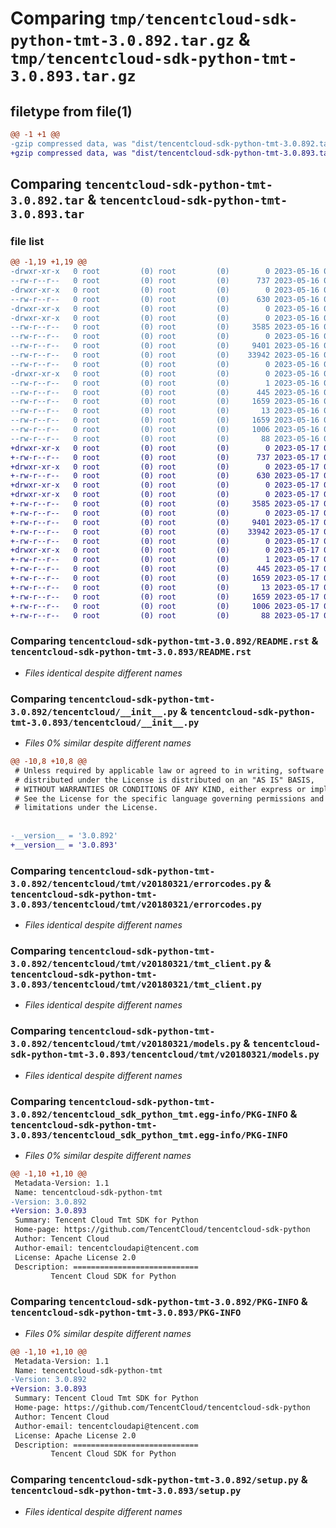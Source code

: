 # Comparing `tmp/tencentcloud-sdk-python-tmt-3.0.892.tar.gz` & `tmp/tencentcloud-sdk-python-tmt-3.0.893.tar.gz`

## filetype from file(1)

```diff
@@ -1 +1 @@
-gzip compressed data, was "dist/tencentcloud-sdk-python-tmt-3.0.892.tar", last modified: Tue May 16 00:48:57 2023, max compression
+gzip compressed data, was "dist/tencentcloud-sdk-python-tmt-3.0.893.tar", last modified: Wed May 17 03:43:31 2023, max compression
```

## Comparing `tencentcloud-sdk-python-tmt-3.0.892.tar` & `tencentcloud-sdk-python-tmt-3.0.893.tar`

### file list

```diff
@@ -1,19 +1,19 @@
-drwxr-xr-x   0 root         (0) root         (0)        0 2023-05-16 00:48:57.000000 tencentcloud-sdk-python-tmt-3.0.892/
--rw-r--r--   0 root         (0) root         (0)      737 2023-05-16 00:48:57.000000 tencentcloud-sdk-python-tmt-3.0.892/README.rst
-drwxr-xr-x   0 root         (0) root         (0)        0 2023-05-16 00:48:57.000000 tencentcloud-sdk-python-tmt-3.0.892/tencentcloud/
--rw-r--r--   0 root         (0) root         (0)      630 2023-05-16 00:48:57.000000 tencentcloud-sdk-python-tmt-3.0.892/tencentcloud/__init__.py
-drwxr-xr-x   0 root         (0) root         (0)        0 2023-05-16 00:48:57.000000 tencentcloud-sdk-python-tmt-3.0.892/tencentcloud/tmt/
-drwxr-xr-x   0 root         (0) root         (0)        0 2023-05-16 00:48:57.000000 tencentcloud-sdk-python-tmt-3.0.892/tencentcloud/tmt/v20180321/
--rw-r--r--   0 root         (0) root         (0)     3585 2023-05-16 00:48:57.000000 tencentcloud-sdk-python-tmt-3.0.892/tencentcloud/tmt/v20180321/errorcodes.py
--rw-r--r--   0 root         (0) root         (0)        0 2023-05-16 00:48:57.000000 tencentcloud-sdk-python-tmt-3.0.892/tencentcloud/tmt/v20180321/__init__.py
--rw-r--r--   0 root         (0) root         (0)     9401 2023-05-16 00:48:57.000000 tencentcloud-sdk-python-tmt-3.0.892/tencentcloud/tmt/v20180321/tmt_client.py
--rw-r--r--   0 root         (0) root         (0)    33942 2023-05-16 00:48:57.000000 tencentcloud-sdk-python-tmt-3.0.892/tencentcloud/tmt/v20180321/models.py
--rw-r--r--   0 root         (0) root         (0)        0 2023-05-16 00:48:57.000000 tencentcloud-sdk-python-tmt-3.0.892/tencentcloud/tmt/__init__.py
-drwxr-xr-x   0 root         (0) root         (0)        0 2023-05-16 00:48:57.000000 tencentcloud-sdk-python-tmt-3.0.892/tencentcloud_sdk_python_tmt.egg-info/
--rw-r--r--   0 root         (0) root         (0)        1 2023-05-16 00:48:57.000000 tencentcloud-sdk-python-tmt-3.0.892/tencentcloud_sdk_python_tmt.egg-info/dependency_links.txt
--rw-r--r--   0 root         (0) root         (0)      445 2023-05-16 00:48:57.000000 tencentcloud-sdk-python-tmt-3.0.892/tencentcloud_sdk_python_tmt.egg-info/SOURCES.txt
--rw-r--r--   0 root         (0) root         (0)     1659 2023-05-16 00:48:57.000000 tencentcloud-sdk-python-tmt-3.0.892/tencentcloud_sdk_python_tmt.egg-info/PKG-INFO
--rw-r--r--   0 root         (0) root         (0)       13 2023-05-16 00:48:57.000000 tencentcloud-sdk-python-tmt-3.0.892/tencentcloud_sdk_python_tmt.egg-info/top_level.txt
--rw-r--r--   0 root         (0) root         (0)     1659 2023-05-16 00:48:57.000000 tencentcloud-sdk-python-tmt-3.0.892/PKG-INFO
--rw-r--r--   0 root         (0) root         (0)     1006 2023-05-16 00:48:57.000000 tencentcloud-sdk-python-tmt-3.0.892/setup.py
--rw-r--r--   0 root         (0) root         (0)       88 2023-05-16 00:48:57.000000 tencentcloud-sdk-python-tmt-3.0.892/setup.cfg
+drwxr-xr-x   0 root         (0) root         (0)        0 2023-05-17 03:43:31.000000 tencentcloud-sdk-python-tmt-3.0.893/
+-rw-r--r--   0 root         (0) root         (0)      737 2023-05-17 03:43:31.000000 tencentcloud-sdk-python-tmt-3.0.893/README.rst
+drwxr-xr-x   0 root         (0) root         (0)        0 2023-05-17 03:43:31.000000 tencentcloud-sdk-python-tmt-3.0.893/tencentcloud/
+-rw-r--r--   0 root         (0) root         (0)      630 2023-05-17 03:43:31.000000 tencentcloud-sdk-python-tmt-3.0.893/tencentcloud/__init__.py
+drwxr-xr-x   0 root         (0) root         (0)        0 2023-05-17 03:43:31.000000 tencentcloud-sdk-python-tmt-3.0.893/tencentcloud/tmt/
+drwxr-xr-x   0 root         (0) root         (0)        0 2023-05-17 03:43:31.000000 tencentcloud-sdk-python-tmt-3.0.893/tencentcloud/tmt/v20180321/
+-rw-r--r--   0 root         (0) root         (0)     3585 2023-05-17 03:43:31.000000 tencentcloud-sdk-python-tmt-3.0.893/tencentcloud/tmt/v20180321/errorcodes.py
+-rw-r--r--   0 root         (0) root         (0)        0 2023-05-17 03:43:31.000000 tencentcloud-sdk-python-tmt-3.0.893/tencentcloud/tmt/v20180321/__init__.py
+-rw-r--r--   0 root         (0) root         (0)     9401 2023-05-17 03:43:31.000000 tencentcloud-sdk-python-tmt-3.0.893/tencentcloud/tmt/v20180321/tmt_client.py
+-rw-r--r--   0 root         (0) root         (0)    33942 2023-05-17 03:43:31.000000 tencentcloud-sdk-python-tmt-3.0.893/tencentcloud/tmt/v20180321/models.py
+-rw-r--r--   0 root         (0) root         (0)        0 2023-05-17 03:43:31.000000 tencentcloud-sdk-python-tmt-3.0.893/tencentcloud/tmt/__init__.py
+drwxr-xr-x   0 root         (0) root         (0)        0 2023-05-17 03:43:31.000000 tencentcloud-sdk-python-tmt-3.0.893/tencentcloud_sdk_python_tmt.egg-info/
+-rw-r--r--   0 root         (0) root         (0)        1 2023-05-17 03:43:31.000000 tencentcloud-sdk-python-tmt-3.0.893/tencentcloud_sdk_python_tmt.egg-info/dependency_links.txt
+-rw-r--r--   0 root         (0) root         (0)      445 2023-05-17 03:43:31.000000 tencentcloud-sdk-python-tmt-3.0.893/tencentcloud_sdk_python_tmt.egg-info/SOURCES.txt
+-rw-r--r--   0 root         (0) root         (0)     1659 2023-05-17 03:43:31.000000 tencentcloud-sdk-python-tmt-3.0.893/tencentcloud_sdk_python_tmt.egg-info/PKG-INFO
+-rw-r--r--   0 root         (0) root         (0)       13 2023-05-17 03:43:31.000000 tencentcloud-sdk-python-tmt-3.0.893/tencentcloud_sdk_python_tmt.egg-info/top_level.txt
+-rw-r--r--   0 root         (0) root         (0)     1659 2023-05-17 03:43:31.000000 tencentcloud-sdk-python-tmt-3.0.893/PKG-INFO
+-rw-r--r--   0 root         (0) root         (0)     1006 2023-05-17 03:43:31.000000 tencentcloud-sdk-python-tmt-3.0.893/setup.py
+-rw-r--r--   0 root         (0) root         (0)       88 2023-05-17 03:43:31.000000 tencentcloud-sdk-python-tmt-3.0.893/setup.cfg
```

### Comparing `tencentcloud-sdk-python-tmt-3.0.892/README.rst` & `tencentcloud-sdk-python-tmt-3.0.893/README.rst`

 * *Files identical despite different names*

### Comparing `tencentcloud-sdk-python-tmt-3.0.892/tencentcloud/__init__.py` & `tencentcloud-sdk-python-tmt-3.0.893/tencentcloud/__init__.py`

 * *Files 0% similar despite different names*

```diff
@@ -10,8 +10,8 @@
 # Unless required by applicable law or agreed to in writing, software
 # distributed under the License is distributed on an "AS IS" BASIS,
 # WITHOUT WARRANTIES OR CONDITIONS OF ANY KIND, either express or implied.
 # See the License for the specific language governing permissions and
 # limitations under the License.
 
 
-__version__ = '3.0.892'
+__version__ = '3.0.893'
```

### Comparing `tencentcloud-sdk-python-tmt-3.0.892/tencentcloud/tmt/v20180321/errorcodes.py` & `tencentcloud-sdk-python-tmt-3.0.893/tencentcloud/tmt/v20180321/errorcodes.py`

 * *Files identical despite different names*

### Comparing `tencentcloud-sdk-python-tmt-3.0.892/tencentcloud/tmt/v20180321/tmt_client.py` & `tencentcloud-sdk-python-tmt-3.0.893/tencentcloud/tmt/v20180321/tmt_client.py`

 * *Files identical despite different names*

### Comparing `tencentcloud-sdk-python-tmt-3.0.892/tencentcloud/tmt/v20180321/models.py` & `tencentcloud-sdk-python-tmt-3.0.893/tencentcloud/tmt/v20180321/models.py`

 * *Files identical despite different names*

### Comparing `tencentcloud-sdk-python-tmt-3.0.892/tencentcloud_sdk_python_tmt.egg-info/PKG-INFO` & `tencentcloud-sdk-python-tmt-3.0.893/tencentcloud_sdk_python_tmt.egg-info/PKG-INFO`

 * *Files 0% similar despite different names*

```diff
@@ -1,10 +1,10 @@
 Metadata-Version: 1.1
 Name: tencentcloud-sdk-python-tmt
-Version: 3.0.892
+Version: 3.0.893
 Summary: Tencent Cloud Tmt SDK for Python
 Home-page: https://github.com/TencentCloud/tencentcloud-sdk-python
 Author: Tencent Cloud
 Author-email: tencentcloudapi@tencent.com
 License: Apache License 2.0
 Description: ============================
         Tencent Cloud SDK for Python
```

### Comparing `tencentcloud-sdk-python-tmt-3.0.892/PKG-INFO` & `tencentcloud-sdk-python-tmt-3.0.893/PKG-INFO`

 * *Files 0% similar despite different names*

```diff
@@ -1,10 +1,10 @@
 Metadata-Version: 1.1
 Name: tencentcloud-sdk-python-tmt
-Version: 3.0.892
+Version: 3.0.893
 Summary: Tencent Cloud Tmt SDK for Python
 Home-page: https://github.com/TencentCloud/tencentcloud-sdk-python
 Author: Tencent Cloud
 Author-email: tencentcloudapi@tencent.com
 License: Apache License 2.0
 Description: ============================
         Tencent Cloud SDK for Python
```

### Comparing `tencentcloud-sdk-python-tmt-3.0.892/setup.py` & `tencentcloud-sdk-python-tmt-3.0.893/setup.py`

 * *Files identical despite different names*

